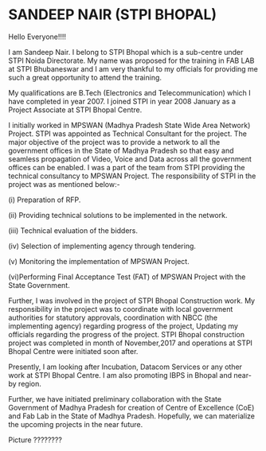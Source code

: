 # SANDEEP NAIR (STPI BHOPAL)

Hello Everyone!!!!

I am Sandeep Nair. I belong to STPI Bhopal which is a sub-centre under STPI Noida Directorate. My name was proposed for the training in FAB LAB at STPI Bhubaneswar and I am very thankful to my officials for providing me such a great opportunity to attend the training.

My qualifications are B.Tech (Electronics and Telecommunication) which I have completed in year 2007. I joined STPI in year 2008 January as a Project Associate at STPI Bhopal Centre. 

I initially worked in MPSWAN (Madhya Pradesh State Wide Area Network) Project. STPI was appointed as Technical Consultant for the project. The major objective of the project was to provide a network to all the government offices in the State of Madhya Pradesh so that easy and seamless propagation of Video, Voice and Data across all the government offices can be enabled. I was a part of the team from STPI providing the technical consultancy to MPSWAN Project. The responsibility of STPI in the project was as mentioned below:-

(i) Preparation of RFP.

(ii) Providing technical solutions to be implemented in the network.

(iii) Technical evaluation of the bidders. 

(iv) Selection of implementing agency through tendering.

(v) Monitoring the implementation of MPSWAN Project.

(vi)Performing Final Acceptance Test (FAT) of MPSWAN Project with the State Government.

 Further, I was involved in the project of STPI Bhopal Construction work. My responsibility in the project was to coordinate with local government authorities for statutory approvals, coordination with NBCC (the implementing agency) regarding progress of the project, Updating my officials regarding the progress of the project. STPI Bhopal construction project was completed in month of November,2017 and operations at STPI Bhopal Centre were initiated soon after.

 Presently, I am looking after Incubation, Datacom Services or any other work at STPI Bhopal Centre. I am also promoting IBPS in Bhopal and near-by region. 

 Further, we have initiated preliminary collaboration with the State Government of Madhya Pradesh for creation of Centre of Excellence (CoE) and Fab Lab in the State of Madhya Pradesh. Hopefully, we can materialize the upcoming projects in the near future.

 
 Picture ????????